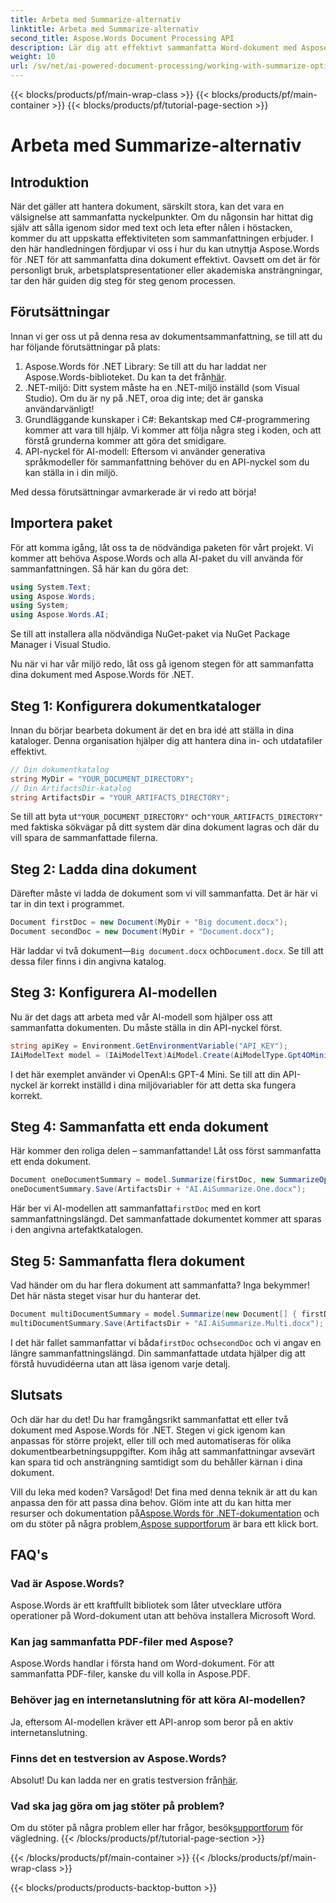 ```yaml
---
title: Arbeta med Summarize-alternativ
linktitle: Arbeta med Summarize-alternativ
second_title: Aspose.Words Document Processing API
description: Lär dig att effektivt sammanfatta Word-dokument med Aspose.Words för .NET med vår steg-för-steg-guide för att integrera AI-modeller för snabba insikter.
weight: 10
url: /sv/net/ai-powered-document-processing/working-with-summarize-options/
---
```


{{< blocks/products/pf/main-wrap-class >}}
{{< blocks/products/pf/main-container >}}
{{< blocks/products/pf/tutorial-page-section >}}

# Arbeta med Summarize-alternativ

## Introduktion

När det gäller att hantera dokument, särskilt stora, kan det vara en välsignelse att sammanfatta nyckelpunkter. Om du någonsin har hittat dig själv att sålla igenom sidor med text och leta efter nålen i höstacken, kommer du att uppskatta effektiviteten som sammanfattningen erbjuder. I den här handledningen fördjupar vi oss i hur du kan utnyttja Aspose.Words för .NET för att sammanfatta dina dokument effektivt. Oavsett om det är för personligt bruk, arbetsplatspresentationer eller akademiska ansträngningar, tar den här guiden dig steg för steg genom processen.

## Förutsättningar

Innan vi ger oss ut på denna resa av dokumentsammanfattning, se till att du har följande förutsättningar på plats:

1.  Aspose.Words för .NET Library: Se till att du har laddat ner Aspose.Words-biblioteket. Du kan ta det från[här](https://releases.aspose.com/words/net/).
2. .NET-miljö: Ditt system måste ha en .NET-miljö inställd (som Visual Studio). Om du är ny på .NET, oroa dig inte; det är ganska användarvänligt!
3. Grundläggande kunskaper i C#: Bekantskap med C#-programmering kommer att vara till hjälp. Vi kommer att följa några steg i koden, och att förstå grunderna kommer att göra det smidigare.
4. API-nyckel för AI-modell: Eftersom vi använder generativa språkmodeller för sammanfattning behöver du en API-nyckel som du kan ställa in i din miljö.

Med dessa förutsättningar avmarkerade är vi redo att börja!

## Importera paket

För att komma igång, låt oss ta de nödvändiga paketen för vårt projekt. Vi kommer att behöva Aspose.Words och alla AI-paket du vill använda för sammanfattningen. Så här kan du göra det:

```csharp
using System.Text;
using Aspose.Words;
using System;
using Aspose.Words.AI;
```

Se till att installera alla nödvändiga NuGet-paket via NuGet Package Manager i Visual Studio.

Nu när vi har vår miljö redo, låt oss gå igenom stegen för att sammanfatta dina dokument med Aspose.Words för .NET.

## Steg 1: Konfigurera dokumentkataloger 

Innan du börjar bearbeta dokument är det en bra idé att ställa in dina kataloger. Denna organisation hjälper dig att hantera dina in- och utdatafiler effektivt.

```csharp
// Din dokumentkatalog
string MyDir = "YOUR_DOCUMENT_DIRECTORY"; 
// Din ArtifactsDir-katalog
string ArtifactsDir = "YOUR_ARTIFACTS_DIRECTORY"; 
```

 Se till att byta ut`"YOUR_DOCUMENT_DIRECTORY"` och`"YOUR_ARTIFACTS_DIRECTORY"` med faktiska sökvägar på ditt system där dina dokument lagras och där du vill spara de sammanfattade filerna.

## Steg 2: Ladda dina dokument 

Därefter måste vi ladda de dokument som vi vill sammanfatta. Det är här vi tar in din text i programmet.

```csharp
Document firstDoc = new Document(MyDir + "Big document.docx");
Document secondDoc = new Document(MyDir + "Document.docx");
```

Här laddar vi två dokument—`Big document.docx` och`Document.docx`. Se till att dessa filer finns i din angivna katalog.

## Steg 3: Konfigurera AI-modellen 

Nu är det dags att arbeta med vår AI-modell som hjälper oss att sammanfatta dokumenten. Du måste ställa in din API-nyckel först. 

```csharp
string apiKey = Environment.GetEnvironmentVariable("API_KEY");
IAiModelText model = (IAiModelText)AiModel.Create(AiModelType.Gpt4OMini).WithApiKey(apiKey);
```

I det här exemplet använder vi OpenAI:s GPT-4 Mini. Se till att din API-nyckel är korrekt inställd i dina miljövariabler för att detta ska fungera korrekt.

## Steg 4: Sammanfatta ett enda dokument

Här kommer den roliga delen – sammanfattande! Låt oss först sammanfatta ett enda dokument. 

```csharp
Document oneDocumentSummary = model.Summarize(firstDoc, new SummarizeOptions() { SummaryLength = SummaryLength.Short });
oneDocumentSummary.Save(ArtifactsDir + "AI.AiSummarize.One.docx");
```

Här ber vi AI-modellen att sammanfatta`firstDoc` med en kort sammanfattningslängd. Det sammanfattade dokumentet kommer att sparas i den angivna artefaktkatalogen.

## Steg 5: Sammanfatta flera dokument

Vad händer om du har flera dokument att sammanfatta? Inga bekymmer! Det här nästa steget visar hur du hanterar det.

```csharp
Document multiDocumentSummary = model.Summarize(new Document[] { firstDoc, secondDoc }, new SummarizeOptions() { SummaryLength = SummaryLength.Long });
multiDocumentSummary.Save(ArtifactsDir + "AI.AiSummarize.Multi.docx");
```

 I det här fallet sammanfattar vi båda`firstDoc` och`secondDoc` och vi angav en längre sammanfattningslängd. Din sammanfattade utdata hjälper dig att förstå huvudidéerna utan att läsa igenom varje detalj.

## Slutsats

Och där har du det! Du har framgångsrikt sammanfattat ett eller två dokument med Aspose.Words för .NET. Stegen vi gick igenom kan anpassas för större projekt, eller till och med automatiseras för olika dokumentbearbetningsuppgifter. Kom ihåg att sammanfattningar avsevärt kan spara tid och ansträngning samtidigt som du behåller kärnan i dina dokument. 

Vill du leka med koden? Varsågod! Det fina med denna teknik är att du kan anpassa den för att passa dina behov. Glöm inte att du kan hitta mer resurser och dokumentation på[Aspose.Words för .NET-dokumentation](https://reference.aspose.com/words/net/) och om du stöter på några problem,[Aspose supportforum](https://forum.aspose.com/c/words/8/) är bara ett klick bort.

## FAQ's

### Vad är Aspose.Words?
Aspose.Words är ett kraftfullt bibliotek som låter utvecklare utföra operationer på Word-dokument utan att behöva installera Microsoft Word.

### Kan jag sammanfatta PDF-filer med Aspose?
Aspose.Words handlar i första hand om Word-dokument. För att sammanfatta PDF-filer, kanske du vill kolla in Aspose.PDF.

### Behöver jag en internetanslutning för att köra AI-modellen?
Ja, eftersom AI-modellen kräver ett API-anrop som beror på en aktiv internetanslutning.

### Finns det en testversion av Aspose.Words?
 Absolut! Du kan ladda ner en gratis testversion från[här](https://releases.aspose.com/).

### Vad ska jag göra om jag stöter på problem?
 Om du stöter på några problem eller har frågor, besök[supportforum](https://forum.aspose.com/c/words/8/) för vägledning.
{{< /blocks/products/pf/tutorial-page-section >}}

{{< /blocks/products/pf/main-container >}}
{{< /blocks/products/pf/main-wrap-class >}}

{{< blocks/products/products-backtop-button >}}
